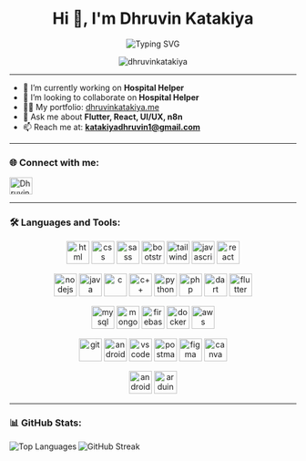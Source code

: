<h1 align="center">Hi 👋, I'm Dhruvin Katakiya</h1>
<p align="center">
  <img src="https://readme-typing-svg.demolab.com?font=Fira+Code&weight=500&size=28&duration=3000&pause=1000&color=FFD700&center=true&vCenter=true&width=720&height=60&lines=A+passionate+Developer+from+India;Flutter+Developer;Full-Stack+Web+Developer;UI%2FUX+Enthusiast;Freelancer;Problem+Solver" alt="Typing SVG" />
</p>



<p align="center">
  <img src="https://komarev.com/ghpvc/?username=dhruvinkatakiya&label=Profile%20views&color=0e75b6&style=flat" alt="dhruvinkatakiya" />
</p>

---

- 🔭 I’m currently working on **Hospital Helper**  
- 👯 I’m looking to collaborate on **Hospital Helper**  
- 👨‍💻 My portfolio: [dhruvinkatakiya.me](https://dhruvinkatakiya.me/)  
- 💬 Ask me about **Flutter, React, UI/UX, n8n**  
- 📫 Reach me at: **katakiyadhruvin1@gmail.com**  

---

<h3 align="left">🌐 Connect with me:</h3>
<p align="left">
  <a href="https://linkedin.com/in/dhruvin-katakiya" target="blank">
    <img align="center" src="https://raw.githubusercontent.com/rahuldkjain/github-profile-readme-generator/master/src/images/icons/Social/linked-in-alt.svg" alt="Dhruvin Katakiya" height="30" width="40" />
  </a>
</p>

---

<h3 align="left">🛠️ Languages and Tools:</h3>


<p align="center">
  <!-- Row 1 -->
  <img src="https://raw.githubusercontent.com/marwin1991/profile-technology-icons/main/icons/html.png" alt="html" width="40" height="40"/>
  <img src="https://raw.githubusercontent.com/marwin1991/profile-technology-icons/main/icons/css.png" alt="css" width="40" height="40"/>
  <img src="https://raw.githubusercontent.com/marwin1991/profile-technology-icons/main/icons/sass.png" alt="sass" width="40" height="40"/>
  <img src="https://raw.githubusercontent.com/marwin1991/profile-technology-icons/main/icons/bootstrap.png" alt="bootstrap" width="40" height="40"/>
  <img src="https://raw.githubusercontent.com/marwin1991/profile-technology-icons/main/icons/tailwind_css.png" alt="tailwind" width="40" height="40"/>
  <img src="https://raw.githubusercontent.com/marwin1991/profile-technology-icons/main/icons/javascript.png" alt="javascript" width="40" height="40"/>
  <img src="https://raw.githubusercontent.com/marwin1991/profile-technology-icons/main/icons/react.png" alt="react" width="40" height="40"/>
</p>

<p align="center">
  <!-- Row 2 -->
  <img src="https://raw.githubusercontent.com/marwin1991/profile-technology-icons/main/icons/node_js.png" alt="nodejs" width="40" height="40"/>
  <img src="https://raw.githubusercontent.com/marwin1991/profile-technology-icons/main/icons/java.png" alt="java" width="40" height="40"/>
  <img src="https://raw.githubusercontent.com/marwin1991/profile-technology-icons/main/icons/c.png" alt="c" width="40" height="40"/>
  <img src="https://raw.githubusercontent.com/marwin1991/profile-technology-icons/main/icons/c++.png" alt="c++" width="40" height="40"/>
  <img src="https://raw.githubusercontent.com/marwin1991/profile-technology-icons/main/icons/python.png" alt="python" width="40" height="40"/>
  <img src="https://raw.githubusercontent.com/marwin1991/profile-technology-icons/main/icons/php.png" alt="php" width="40" height="40"/>
  <img src="https://raw.githubusercontent.com/marwin1991/profile-technology-icons/main/icons/dart.png" alt="dart" width="40" height="40"/>
  <img src="https://raw.githubusercontent.com/marwin1991/profile-technology-icons/main/icons/flutter.png" alt="flutter" width="40" height="40"/>
</p>

<p align="center">
  <!-- Row 3 -->
  <img src="https://raw.githubusercontent.com/marwin1991/profile-technology-icons/main/icons/mysql.png" alt="mysql" width="40" height="40"/>
  <img src="https://raw.githubusercontent.com/marwin1991/profile-technology-icons/main/icons/mongodb.png" alt="mongodb" width="40" height="40"/>
  <img src="https://raw.githubusercontent.com/marwin1991/profile-technology-icons/main/icons/firebase.png" alt="firebase" width="40" height="40"/>
  <img src="https://raw.githubusercontent.com/marwin1991/profile-technology-icons/main/icons/docker.png" alt="docker" width="40" height="40"/>
  <img src="https://raw.githubusercontent.com/marwin1991/profile-technology-icons/main/icons/aws.png" alt="aws" width="40" height="40"/>
</p>

<p align="center">
  <!-- Row 4 -->
  <img src="https://raw.githubusercontent.com/marwin1991/profile-technology-icons/main/icons/git.png" alt="git" width="40" height="40"/>
  <img src="https://raw.githubusercontent.com/marwin1991/profile-technology-icons/main/icons/android_studio.png" alt="android studio" width="40" height="40"/>
  <img src="https://raw.githubusercontent.com/marwin1991/profile-technology-icons/main/icons/visual_studio_code.png" alt="vs code" width="40" height="40"/>
  <img src="https://raw.githubusercontent.com/marwin1991/profile-technology-icons/main/icons/postman.png" alt="postman" width="40" height="40"/>
  <img src="https://raw.githubusercontent.com/marwin1991/profile-technology-icons/main/icons/figma.png" alt="figma" width="40" height="40"/>
  <img src="https://raw.githubusercontent.com/marwin1991/profile-technology-icons/main/icons/canva.png" alt="canva" width="40" height="40"/>
</p>

<p align="center">
  <!-- Row 5 -->
  <img src="https://raw.githubusercontent.com/marwin1991/profile-technology-icons/main/icons/android.png" alt="android" width="40" height="40"/>
  <img src="https://raw.githubusercontent.com/marwin1991/profile-technology-icons/main/icons/arduino.png" alt="arduino" width="40" height="40"/>
</p>


---

<h3 align="left">📊 GitHub Stats:</h3>

<p>
  <img align="left" src="https://github-readme-stats.vercel.app/api/top-langs?username=dhruvinkatakiya&show_icons=true&locale=en&layout=compact" alt="Top Languages" />
</p>



<p>
  <img align="center" src="https://github-readme-streak-stats.herokuapp.com/?user=dhruvinkatakiya" alt="GitHub Streak" />
</p>
